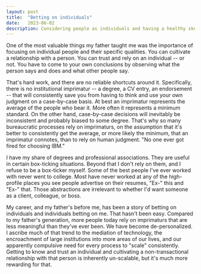 ```yaml
---
layout: post
title:  "Betting on individuals"
date:   2023-06-02
description: Considering people as individuals and having a healthy skepticism of imprimaturs
---
```


One of the most valuable things my father taught me was the importance of focusing on individual people and their specific qualities.  You can cultivate a relationship with a person. You can trust and rely on an individual -- or not. You have to come to your own conclusions by observing what the person says and does and what other people say.

That's hard work, and there are no reliable shortcuts around it. Specifically, there is no institutional imprimatur -- a degree, a CV entry, an endorsement  -- that will consistently save you from having to think and use your own judgment on a case-by-case basis. At best an imprimatur represents the average of the people who bear it. More often it represents a minimum standard. On the other hand, case-by-case decisions will inevitably be inconsistent and probably biased to some degree. That's why so many bureaucratic processes rely on imprimaturs, on the assumption that it's better to consistently get the average, or more likely the minimum, that an imprimatur connotes, than to rely on human judgment. "No one ever got fired for choosing IBM."

I have my share of degrees and professional associations. They are useful in certain box-ticking situations. Beyond that I don't rely on them, and I refuse to be a box-ticker myself. Some of the best people I've ever worked with never went to college. Most have never worked at any of the high-profile places you see people advertise on their resumes, "Ex-" this and "Ex-" that. Those abstractions are irrelevant to whether I'd want someone as a client, colleague, or boss.

My career, and my father's before me, has been a story of betting on individuals and individuals betting on me. That hasn't been easy. Compared to my father's generation, more people today rely on imprimaturs that are less meaningful than they've ever been. We have become de-personalized. I ascribe much of that trend to the mediation of technology, the encroachment of large institutions into more areas of our lives, and our apparently compulsive need for every process to "scale" consistently. Getting to know and trust an individual and cultivating a non-transactional relationship with that person is inherently un-scalable, but it's much more rewarding for that.
